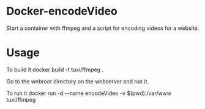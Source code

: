 # Docker-encodeVideo
Start a container with ffmpeg and a script for encoding videos for a website.

# Usage
To build it
docker build -t tuxi/ffmpeg .

Go to the webroot directory on the webserver and run it.

To run it
docker run -d --name encodeVideo -v $(pwd):/var/www tuxi/ffmpeg
